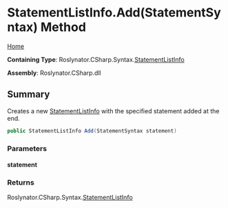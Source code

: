 <a name="_top"></a>

# StatementListInfo\.Add\(StatementSyntax\) Method

[Home](../../../../../README.md#_top)

**Containing Type**: Roslynator\.CSharp\.Syntax\.[StatementListInfo](../README.md#_top)

**Assembly**: Roslynator\.CSharp\.dll

## Summary

Creates a new [StatementListInfo](../README.md#_top) with the specified statement added at the end\.

```csharp
public StatementListInfo Add(StatementSyntax statement)
```

### Parameters

#### statement

### Returns

Roslynator\.CSharp\.Syntax\.[StatementListInfo](../README.md#_top)


